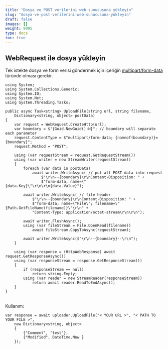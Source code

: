 ```yaml
---
title: "Dosya ve POST verilerini web sunucusuna yükleyin"
slug: "dosya-ve-post-verilerini-web-sunucusuna-yukleyin"
draft: false
images: []
weight: 9995
type: docs
toc: true
---
```


## WebRequest ile dosya yükleyin
Tek istekte dosya ve form verisi göndermek için içeriğin [multipart/form-data](https://tools.ietf.org/html/rfc2388) türünde olması gerekir.

    using System;
    using System.Collections.Generic;
    using System.IO;
    using System.Net;
    using System.Threading.Tasks;

    public async Task<string> UploadFile(string url, string filename, 
        Dictionary<string, object> postData)
    {
        var request = WebRequest.CreateHttp(url);
        var boundary = $"{Guid.NewGuid():N}"; // boundary will separate each parameter
        request.ContentType = $"multipart/form-data; {nameof(boundary)}={boundary}";
        request.Method = "POST";

        using (var requestStream = request.GetRequestStream())
        using (var writer = new StreamWriter(requestStream))
        {
            foreach (var data in postData)
                await writer.WriteAsync( // put all POST data into request
                    $"\r\n--{boundary}\r\nContent-Disposition: " +
                    $"form-data; name=\"{data.Key}\"\r\n\r\n{data.Value}");

            await writer.WriteAsync( // file header
                $"\r\n--{boundary}\r\nContent-Disposition: " +
                $"form-data; name=\"File\"; filename=\"{Path.GetFileName(filename)}\"\r\n" +
                "Content-Type: application/octet-stream\r\n\r\n");

            await writer.FlushAsync();
            using (var fileStream = File.OpenRead(filename))
                await fileStream.CopyToAsync(requestStream);

            await writer.WriteAsync($"\r\n--{boundary}--\r\n");
        }

        using (var response = (HttpWebResponse) await request.GetResponseAsync())
        using (var responseStream = response.GetResponseStream())
        {
            if (responseStream == null)
                return string.Empty;
            using (var reader = new StreamReader(responseStream))
                return await reader.ReadToEndAsync();
        }
    }

<br/>
Kullanım:

    var response = await uploader.UploadFile("< YOUR URL >", "< PATH TO YOUR FILE >",
        new Dictionary<string, object>
        {
            {"Comment", "test"},
            {"Modified", DateTime.Now }
        });


